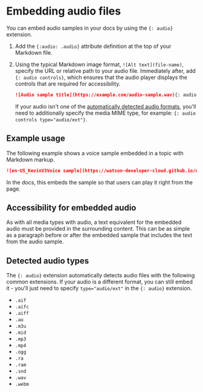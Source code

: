 # Embedding audio files

You can embed audio samples in your docs by using the `{: audio}` extension.

1. Add the `{:audio: .audio}` attribute definition at the top of your Markdown file.
1. Using the typical Markdown image format, `![Alt text](file-name)`, specify the URL or relative path to your audio file. Immediately after, add `{: audio controls}`, which ensures that the audio player displays the controls that are required for accessibility.

   ```markdown
   ![Audio sample title](https://example.com/audio-sample.wav){: audio controls}
   ```

   If your audio isn't one of the [automatically detected audio formats](#audio-types), you'll need to additionally specify the media MIME type, for example: `{: audio controls type="audio/ext"}`.

## Example usage

The following example shows a voice sample embedded in a topic with Markdown markup. 

```markdown
![en-US_KevinV3Voice sample](https://watson-developer-cloud.github.io/doc-tutorial-downloads/text-to-speech/samples-neural/KevinV3.wav){: audio controls}
```

In the docs, this embeds the sample so that users can play it right from the page.

## Accessibility for embedded audio

As with all media types with audio, a text equivalent for the embedded audio must be provided in the surrounding content. This can be as simple as a paragraph before or after the embedded sample that includes the text from the audio sample. 

## Detected audio types

The `{: audio}` extension automatically detects audio files with the following common extensions. If your audio is a different format, you can still embed it - you'll just need to specify `type="audio/ext"` in the `{: audio}` extension.

- `.aif`
- `.aifc`
- `.aiff`
- `.au`
- `.m3u`
- `.mid`
- `.mp3`
- `.mp4`
- `.ogg`
- `.ra`
- `.ram`
- `.snd`
- `.wav`
- `.webm`
